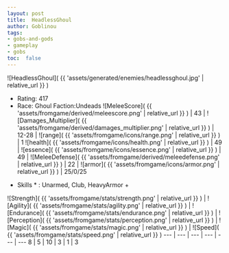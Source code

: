 ```yaml
---
layout: post
title:  HeadlessGhoul
author: Goblinou
tags:
- gobs-and-gods
- gameplay
- gobs
toc:  false
---
```


![HeadlessGhoul]( {{ 'assets/generated/enemies/headlessghoul.jpg' | relative_url }} )
- Rating: 417
- Race: Ghoul  Faction:Undeads
![MeleeScore]( {{ 'assets/fromgame/derived/meleescore.png' | relative_url }} ) | 43 | ![Damages_Multiplier]( {{ 'assets/fromgame/derived/damages_multiplier.png' | relative_url }} ) | 12-28 | ![range]( {{ 'assets/fromgame/icons/range.png' | relative_url }} ) | 1
![health]( {{ 'assets/fromgame/icons/health.png' | relative_url }} ) | 49 | ![essence]( {{ 'assets/fromgame/icons/essence.png' | relative_url }} ) | 49 | ![MeleeDefense]( {{ 'assets/fromgame/derived/meleedefense.png' | relative_url }} ) | 22 | ![armor]( {{ 'assets/fromgame/icons/armor.png' | relative_url }} ) | 25/0/25
* Skills * : Unarmed, Club, HeavyArmor + 

![Strength]( {{ 'assets/fromgame/stats/strength.png' | relative_url }} ) | ![Agility]( {{ 'assets/fromgame/stats/agility.png' | relative_url }} ) | ![Endurance]( {{ 'assets/fromgame/stats/endurance.png' | relative_url }} ) | ![Perception]( {{ 'assets/fromgame/stats/perception.png' | relative_url }} ) | ![Magic]( {{ 'assets/fromgame/stats/magic.png' | relative_url }} ) | ![Speed]( {{ 'assets/fromgame/stats/speed.png' | relative_url }} )
--- | --- | --- | --- | --- | ---
8 | 5 | 10 | 3 | 1 | 3
